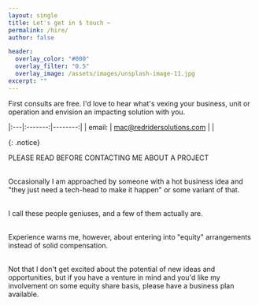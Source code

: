 ```yaml
---
layout: single
title: Let's get in $ touch ~
permalink: /hire/
author: false

header:
  overlay_color: "#000"
  overlay_filter: "0.5"
  overlay_image: /assets/images/unsplash-image-11.jpg  
excerpt: ""
---
```


First consults are free.  I'd love to hear what's vexing your business, unit or operation and envision an impacting solution with you.

|:---|:-------:|--------:|
| email: | <mac@redridersolutions.com>   |    |


{: .notice}

<div>
PLEASE READ BEFORE CONTACTING ME ABOUT A PROJECT<br><br>

 Occasionally I am approached by someone with a hot business idea and "they just need a tech-head to make it happen" or some variant of that.  <br><br>
 
 I call these people geniuses, and a few of them actually are.  <br><br>

Experience warns me, however, about entering into "equity" arrangements instead of solid compensation.  <br>  <br>

Not that I don't get excited about the potential of new ideas and opportunities, but if you have a venture in mind and you'd like my involvement on some equity share basis, please have a business plan available.  

</div>
